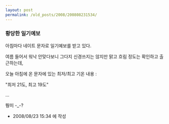 ```yaml
---
layout: post
permalink: /old_posts/2008/200808231534/
---
```


### 황당한 일기예보

아침마다 네이트 문자로 일기예보를 받고 있다.

여름 들어서 워낙 안맞다보니 그다지 신경쓰지는 않지만 맑고 흐림 정도는 확인하고 출근하는데,

오늘 아침에 온 문자에 있는 최저/최고 기온 내용 :

"최저 21도, 최고 19도"

...



뭥미 -_-?






- 2008/08/23 15:34 에 작성